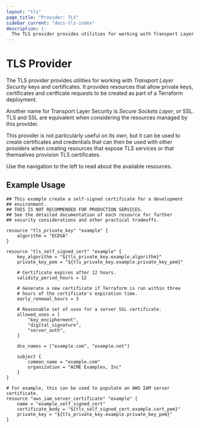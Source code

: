 ```yaml
---
layout: "tls"
page_title: "Provider: TLS"
sidebar_current: "docs-tls-index"
description: |-
  The TLS provider provides utilities for working with Transport Layer Security keys and certificates.
---
```


# TLS Provider

The TLS provider provides utilities for working with *Transport Layer Security*
keys and certificates. It provides resources that
allow private keys, certificates and certficate requests to be
created as part of a Terraform deployment.

Another name for Transport Layer Security is *Secure Sockets Layer*,
or SSL. TLS and SSL are equivalent when considering the resources
managed by this provider.

This provider is not particularly useful on its own, but it can be
used to create certificates and credentials that can then be used
with other providers when creating resources that expose TLS
services or that themselves provision TLS certificates.

Use the navigation to the left to read about the available resources.

## Example Usage

```
## This example create a self-signed certificate for a development
## environment.
## THIS IS NOT RECOMMENDED FOR PRODUCTION SERVICES.
## See the detailed documentation of each resource for further
## security considerations and other practical tradeoffs.

resource "tls_private_key" "example" {
    algorithm = "ECDSA"
}

resource "tls_self_signed_cert" "example" {
    key_algorithm = "${tls_private_key.example.algorithm}"
    private_key_pem = "${tls_private_key.example.private_key_pem}"

    # Certificate expires after 12 hours.
    validity_period_hours = 12

    # Generate a new certificate if Terraform is run within three
    # hours of the certificate's expiration time.
    early_renewal_hours = 3

    # Reasonable set of uses for a server SSL certificate.
    allowed_uses = [
        "key_encipherment",
        "digital_signature",
        "server_auth",
    ]

    dns_names = ["example.com", "example.net"]

    subject {
        common_name = "example.com"
        organization = "ACME Examples, Inc"
    }
}

# For example, this can be used to populate an AWS IAM server certificate.
resource "aws_iam_server_certificate" "example" {
    name = "example_self_signed_cert"
    certificate_body = "${tls_self_signed_cert.example.cert_pem}"
    private_key = "${tls_private_key.example.private_key_pem}"
}
```
